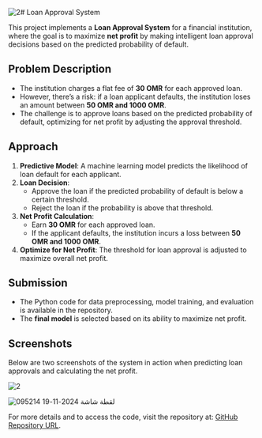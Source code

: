 ![2](https://github.com/user-attachments/assets/aa46e630-1d3f-42e7-9758-a98077de8417)# Loan Approval System

This project implements a **Loan Approval System** for a financial institution, where the goal is to maximize **net profit** by making intelligent loan approval decisions based on the predicted probability of default.

## Problem Description

- The institution charges a flat fee of **30 OMR** for each approved loan.
- However, there’s a risk: if a loan applicant defaults, the institution loses an amount between **50 OMR and 1000 OMR**.
- The challenge is to approve loans based on the predicted probability of default, optimizing for net profit by adjusting the approval threshold.

## Approach

1. **Predictive Model**: A machine learning model predicts the likelihood of loan default for each applicant.
2. **Loan Decision**: 
   - Approve the loan if the predicted probability of default is below a certain threshold.
   - Reject the loan if the probability is above that threshold.
3. **Net Profit Calculation**:
   - Earn **30 OMR** for each approved loan.
   - If the applicant defaults, the institution incurs a loss between **50 OMR and 1000 OMR**.
4. **Optimize for Net Profit**: The threshold for loan approval is adjusted to maximize overall net profit.

## Submission

- The Python code for data preprocessing, model training, and evaluation is available in the repository.
- The **final model** is selected based on its ability to maximize net profit.

## Screenshots

Below are two screenshots of the system in action when predicting loan approvals and calculating the net profit.

![2](https://github.com/user-attachments/assets/dd71a2f6-5c31-4dff-9108-355de8d81bac)

![لقطة شاشة 2024-11-19 095214](https://github.com/user-attachments/assets/31dc883b-1a6b-4549-93d6-5754f9848330)



For more details and to access the code, visit the repository at: [GitHub Repository URL](#).
